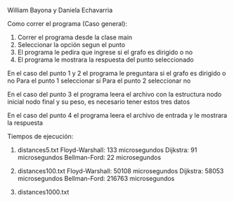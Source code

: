 William Bayona y Daniela Echavarria

Como correr el programa (Caso general):
1. Correr el programa desde la clase main
2. Seleccionar la opción segun el punto
3. El programa le pedira que ingrese si el grafo es dirigido o no
4. El programa le mostrara la respuesta del punto seleccionado

En el caso del punto 1 y 2 el programa le preguntara si el grafo es dirigido o no
Para el punto 1 seleccionar si
Para el punto 2 seleccionar no

En el caso del punto 3 el programa leera el archivo con la estructura nodo inicial nodo final y su peso, es necesario tener estos tres datos

En el caso del punto 4 el programa leera el archivo de entrada y le mostrara la respuesta


Tiempos de ejecución:

1. distances5.txt
Floyd-Warshall: 133 microsegundos
Dijkstra: 91 microsegundos
Bellman-Ford: 22 microsegundos


2. distances100.txt
Floyd-Warshall: 50108 microsegundos
Dijkstra: 58053 microsegundos
Bellman-Ford: 216763 microsegundos


3. distances1000.txt
